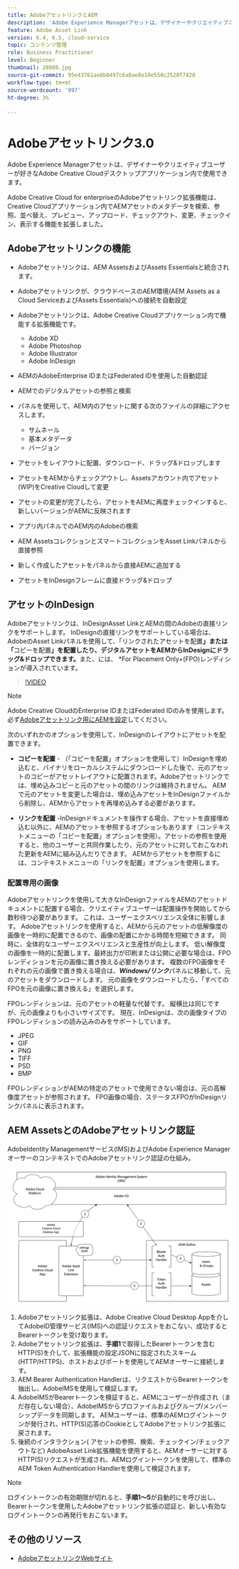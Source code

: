 ```yaml
---
title: AdobeアセットリンクとAEM
description: 'Adobe Experience Managerアセットは、デザイナーやクリエイティブユーザーが好きなAdobe Creative Cloudデスクトップアプリケーション内で使用できます。 Adobe Creative Cloud for enterpriseのAsset Link拡張機能は、Adobe XD、Photoshop、InDesign、IllustratorなどのCreative Cloudツール内でAEM Assetsのメタデータを検索および参照、並べ替え、プレビュー、アップロード、チェックアウト、変更、チェックイン、表示する機能を拡張しました。 '
feature: Adobe Asset Link
version: 6.4, 6.5, cloud-service
topic: コンテンツ管理
role: Business Practitioner
level: Beginner
thumbnail: 28988.jpg
source-git-commit: 95e43761ae8b0497c6a8ae8e10e550c2520f7820
workflow-type: tm+mt
source-wordcount: '997'
ht-degree: 3%

---
```



# Adobeアセットリンク3.0

Adobe Experience Managerアセットは、デザイナーやクリエイティブユーザーが好きなAdobe Creative Cloudデスクトップアプリケーション内で使用できます。

Adobe Creative Cloud for enterpriseのAdobeアセットリンク拡張機能は、Creative Cloudアプリケーション内でAEMアセットのメタデータを検索、参照、並べ替え、プレビュー、アップロード、チェックアウト、変更、チェックイン、表示する機能を拡張しました。

## Adobeアセットリンクの機能

+ Adobeアセットリンクは、AEM AssetsおよびAssets Essentialsと統合されます。
+ Adobeアセットリンクが、クラウドベースのAEM環境(AEM Assets as a Cloud ServiceおよびAssets Essentials)への接続を自動設定
+ Adobeアセットリンクは、Adobe Creative Cloudアプリケーション内で機能する拡張機能です。

   + Adobe XD
   + Adobe Photoshop
   + Adobe Illustrator
   + Adobe InDesign

+ AEMのAdobeEnterprise IDまたはFederated IDを使用した自動認証
+ AEMでのデジタルアセットの参照と検索
+ パネルを使用して、AEM内のアセットに関する次のファイルの詳細にアクセスします。
   + サムネール
   + 基本メタデータ
   + バージョン
+ アセットをレイアウトに配置、ダウンロード、ドラッグ&amp;ドロップします
+ アセットをAEMからチェックアウトし、Assetsアカウント内でアセット(WIP)をCreative Cloudして変更
+ アセットの変更が完了したら、アセットをAEMに再度チェックインすると、新しいバージョンがAEMに反映されます
+ アプリ内パネルでのAEM内のAdobeの検索
+ AEM AssetsコレクションとスマートコレクションをAsset Linkパネルから直接参照
+ 新しく作成したアセットをパネルから直接AEMに追加する
+ アセットをInDesignフレームに直接ドラッグ&amp;ドロップ

## アセットのInDesign

Adobeアセットリンクは、InDesignAsset LinkとAEMの間のAdobeの直接リンクをサポートします。 InDesignの直接リンクをサポートしている場合は、AdobeのAsset Linkパネルを使用して、「リンクされたアセットを配置&#x200B;__」または「__&#x200B;コピーを配置&#x200B;__」を配置したり、デジタルアセットをAEMからInDesignにドラッグ&amp;ドロップできます。__&#x200B;また、には、 *For Placement Only+(FPO)レンディションが導入されています。

>[!VIDEO](https://video.tv.adobe.com/v/28988/?quality=12&learn=on)

>[!NOTE]
>
>Adobe Creative CloudのEnterprise IDまたはFederated IDのみを使用します。 必ず[Adobeアセットリンク用にAEMを設定](https://helpx.adobe.com/jp/enterprise/admin-guide.html/enterprise/using/adobe-asset-link.ug.html)してください。

次のいずれかのオプションを使用して、InDesignのレイアウトにアセットを配置できます。

+ **コピーを配置**  - （「コピーを配置」オプションを使用して）InDesignを埋め込むと、バイナリをローカルシステムにダウンロードした後で、元のアセットのコピーがアセットレイアウトに配置されます。Adobeアセットリンクでは、埋め込みコピーと元のアセットの間のリンクは維持されません。 AEMで元のアセットを変更した場合は、埋め込みアセットをInDesignファイルから削除し、AEMからアセットを再埋め込みする必要があります。

+ **リンクを配置**  -InDesignドキュメントを操作する場合、アセットを直接埋め込む以外に、AEMのアセットを参照するオプションもあります（コンテキストメニューの「コピーを配置」オプションを使用）。アセットの参照を使用すると、他のユーザーと共同作業したり、元のアセットに対しておこなわれた更新をAEMに組み込んだりできます。 AEMからアセットを参照するには、コンテキストメニューの「リンクを配置」オプションを使用します。

### 配置専用の画像

Adobeアセットリンクを使用して大きなInDesignファイルをAEMのアセットドキュメントに配置する場合、クリエイティブユーザーは配置操作を開始してから数秒待つ必要があります。 これは、ユーザーエクスペリエンス全体に影響します。 Adobeアセットリンクを使用すると、AEMから元のアセットの低解像度の画像を一時的に配置できるので、画像の配置にかかる時間を短縮できます。 同時に、全体的なユーザーエクスペリエンスと生産性が向上します。 低い解像度の画像を一時的に配置します。最終出力が印刷または公開に必要な場合は、FPOレンディションを元の画像に置き換える必要があります。 複数のFPO画像をそれぞれの元の画像で置き換える場合は、**_Windows/リンク_**&#x200B;パネルに移動して、元のアセットをダウンロードします。 元の画像をダウンロードしたら、「すべてのFPOを元の画像に置き換える」を選択します。

FPOレンディションは、元のアセットの軽量な代替です。 縦横比は同じですが、元の画像よりも小さいサイズです。 現在、InDesignは、次の画像タイプのFPOレンディションの読み込みのみをサポートしています。

+ JPEG
+ GIF
+ PNG
+ TIFF
+ PSD
+ BMP

FPOレンディションがAEMの特定のアセットで使用できない場合は、元の高解像度アセットが参照されます。 FPO画像の場合、ステータスFPOがInDesignリンクパネルに表示されます。

## AEM AssetsとのAdobeアセットリンク認証

AdobeIdentity Managementサービス(IMS)およびAdobe Experience ManagerオーサーのコンテキストでのAdobeアセットリンク認証の仕組み。

![Adobeアセットリンクのアーキテクチャ](assets/adobe-asset-link-article-understand.png)

1. Adobeアセットリンク拡張は、Adobe Creative Cloud Desktop Appを介してAdobeID管理サービス(IMS)への認証リクエストをおこない、成功するとBearerトークンを受け取ります。
1. Adobeアセットリンク拡張は、**手順1**&#x200B;で取得したBearerトークンを含むHTTP(S)を介して、拡張機能の設定JSONに指定されたスキーム(HTTP/HTTPS)、ホストおよびポートを使用してAEMオーサーに接続します。
1. AEM Bearer Authentication Handlerは、リクエストからBearerトークンを抽出し、AdobeIMSを使用して検証します。
1. AdobeIMSがBearerトークンを検証すると、AEMにユーザーが作成され（まだ存在しない場合）、AdobeIMSからプロファイルおよびグループ/メンバーシップデータを同期します。 AEMユーザーは、標準のAEMログイントークンが発行され、HTTP(S)応答のCookieとしてAdobeアセットリンク拡張に戻されます。
1. 後続のインタラクション( アセットの参照、検索、チェックイン/チェックアウトなど) AdobeAsset Link拡張機能を使用すると、AEMオーサーに対するHTTP(S)リクエストが生成され、AEMログイントークンを使用して、標準のAEM Token Authentication Handlerを使用して検証されます。

>[!NOTE]
>
>ログイントークンの有効期限が切れると、**手順1～5**&#x200B;が自動的にを呼び出し、Bearerトークンを使用したAdobeアセットリンク拡張の認証と、新しい有効なログイントークンの再発行をおこないます。

## その他のリソース

+ [AdobeアセットリンクWebサイト](https://www.adobe.com/jp/creativecloud/business/enterprise/adobe-asset-link.html)
